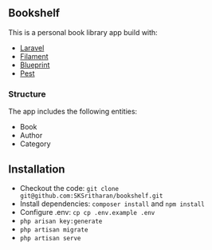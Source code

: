 ## Bookshelf

This is a personal book library app build with:
* [Laravel](https://laravel.com)
* [Filament](https://filamentphp.com)
* [Blueprint](https://blueprint.laravelshift.com)
* [Pest](https://pestphp.com/)

### Structure

The app includes the following entities:

* Book
* Author
* Category

## Installation

* Checkout the code: `git clone git@github.com:SKSritharan/bookshelf.git`
* Install dependencies: `composer install` and `npm install`
* Configure .env: `cp cp .env.example .env`
* `php arisan key:generate`
* `php artisan migrate`
* `php artisan serve`
  
